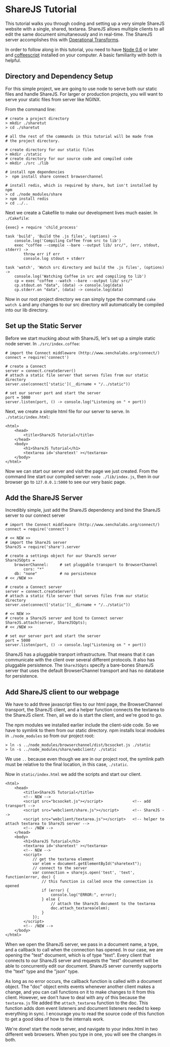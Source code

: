 ShareJS Tutorial
================

This tutorial walks you through coding and setting up a very simple ShareJS
website with a single, shared, textarea. ShareJS allows multiple clients to
all edit the same document simultaneously and in real-time. The ShareJS 
server accomplishes this with 
[Operational Transforms](http://en.wikipedia.org/wiki/Operational_transformation).


In order to follow along in this tutorial, you need to have 
[Node 0.6](http://nodejs.org/) or later and
[coffeescript](http://coffeescript.org/)  installed on your computer. A basic
familiarity with both is helpful.


Directory and Dependency Setup
------------------------------

For this simple project, we are going to use node to serve both our static
files and handle ShareJS. For larger or production projects, you will want to
serve your static files from server like NGINX. 

From the command line:

	# create a project directory 
	> mkdir ./sharetut
	> cd ./sharetut

	# all the rest of the commands in this tutorial will be made from 
	# the project directory.

	# create directory for our static files
	> mkdir ./static
	# create directory for our source code and compiled code
	> mkdir ./src ./lib

	# install npm dependencies
	>  npm install share connect browserchannel

	# install redis, which is required by share, but isn't installed by npm
	> cd ./node_modules/share
	> npm install redis
	> cd ../..

Next we create a Cakefile to make our development lives much easier. In
`./Cakefile`:

	{exec} = require 'child_process'

	task 'build', 'Build the .js files', (options) ->
		console.log('Compiling Coffee from src to lib')
		exec "coffee --compile --bare --output lib/ src/", (err, stdout, stderr) ->
			throw err if err
			console.log stdout + stderr

	task 'watch', 'Watch src directory and build the .js files', (options) ->
		console.log('Watching Coffee in src and compiling to lib')
		cp = exec "coffee --watch --bare --output lib/ src/"
		cp.stdout.on "data", (data) -> console.log(data)
		cp.stderr.on "data", (data) -> console.log(data)

Now in our root project directory we can simply type the command 
`cake watch &` and any changes to our src directory will automatically be
compiled into our lib directory.

Set up the Static Server
------------------------

Before we start mucking about with ShareJS, let's set up a simple static node
server. In `./src/index.coffee`:

	# import the Connect middleware (http://www.senchalabs.org/connect/)
	connect = require('connect')

	# create a Connect
	server = connect.createServer()
	# attach a static file server that serves files from our static directory
	server.use(connect['static'](__dirname + "/../static"))

	# set our server port and start the server
	port = 5000
	server.listen(port, () -> console.log("Listening on " + port))

Next, we create a simple html file for our server to serve. In 
`./static/index.html`:

	<html>
		<head>
			<title>ShareJS Tutorial</title>
		</head>
		<body>
			<h1>ShareJS Tutorial</h1>
			<textarea id='sharetext' ></textarea>
		</body>
	</html>

Now we can start our server and visit the page we just created. From the 
command line start our compiled server: `node ./lib/index.js`, then in our
browser go to `127.0.0.1:5000` to see our very basic page.

Add the ShareJS Server
----------------------
Incredibly simple, just add the ShareJS dependency and bind the ShareJS server to
our connect server

	# import the Connect middleware (http://www.senchalabs.org/connect/)
	connect = require('connect')

	# << NEW >>
	# import the ShareJS server
	ShareJS = require('share').server	

	# create a settings object for our ShareJS server
	ShareJSOpts =
		browserChannel:		# set pluggable transport to BrowserChannel
			cors: "*"
		db: "none"			# no persistence
	# << /NEW >>

	# create a Connect server
	server = connect.createServer()
	# attach a static file server that serves files from our static directory
	server.use(connect['static'](__dirname + "/../static"))

	# << NEW >>
	# create a ShareJS server and bind to Connect server
	ShareJS.attach(server, ShareJSOpts);
	# << /NEW >>

	# set our server port and start the server
	port = 5000
	server.listen(port, () -> console.log("Listening on " + port))

ShareJS has a pluggable tranport infrastructure. That means that it can communicate
with the client over several different protocols. It also has pluggable persistence.
The `ShareJSOpts` specify a bare-bones ShareJS server that uses the default
BrowserChannel transport and has no database for persistence.



Add ShareJS client to our webpage
---------------------------------
We have to add three javascript files to our html page, the BrowserChannel transport,
the ShareJS client, and a helper function connects the textarea to the ShareJS client.
Then, all we do is start the client, and we're good to go.

The npm modules we installed earlier include the client-side code. So we have to symlink
to them from our static directory. npm installs local modules in `./node_modules` so from
our project root:

	> ln -s ../node_modules/browserchannel/dist/bcsocket.js ./static
	> ln -s ../node_modules/share/webclient/ ./static

We use `..` because even though we are in our project root, the symlink path must be relative
to the final location, in this case, `./static`.

Now in `static/index.html` we add the scripts and start our client.

	<html>
		<head>
			<title>ShareJS Tutorial</title>
			<!-- NEW -->
			<script src="bcsocket.js"></script>				<!-- add transport -->
			<script src="webclient/share.js"></script>		<!-- ShareJS -->
			<script src="webclient/textarea.js"></script>	<!-- helper to attach textarea to ShareJS server -->
			<!-- /NEW -->
		</head>
		<body>
			<h1>ShareJS Tutorial</h1>
			<textarea id='sharetext' ></textarea>
			<!-- NEW -->
			<script>
				// get the textarea element 
				var elem = document.getElementById("sharetext");
				// connect to the server
				var connection = sharejs.open('test', 'text', function(error, doc) {
					// this function is called once the connection is opened
					if (error) {
						console.log("ERROR:", error);
					} else {
						// attach the ShareJS document to the textarea
						doc.attach_textarea(elem);
					}
				});
			</script>
			<!-- /NEW -->
		</body>
	</html>

When we open the ShareJS server, we pass in a document name, a type, and a callback to call
when the connection has opened. In our case, we are opening the "test" document, which is of
type "text". Every client that connects to our ShareJS server and requests the "test" 
document will be able to concurrently edit our document. ShareJS server currently supports
the "text" type and the "json" type. 

As long as no error occurs, the callback function is called with a document object. The "doc"
object emits events whenever another client makes a change, and you can call functions on it
to make changes to it from this client. However, we don't have to deal with any of this
because the `textarea.js` file added the `attach_textarea` function to the doc. This function
adds dom event listeners and document listeners needed to keep everything in sync. I encourage
you to read the source code of this function to get a good idea of how to the internals work.

We're done! start the node server, and navigate to your index.html in two different web browsers.
When you type in one, you will see the changes in both. 